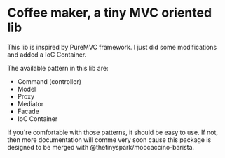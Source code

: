 #  Coffee maker, a tiny MVC oriented lib

This lib is inspired by PureMVC framework. 
I just did some modifications and added a IoC Container. 

The available pattern in this lib are: 

- Command (controller)
- Model 
- Proxy
- Mediator
- Facade 
- IoC Container

If you're comfortable with those patterns, it should be easy to use. 
If not, then more documentation will comme very soon cause this package 
is designed to be merged with @thetinyspark/moocaccino-barista. 

